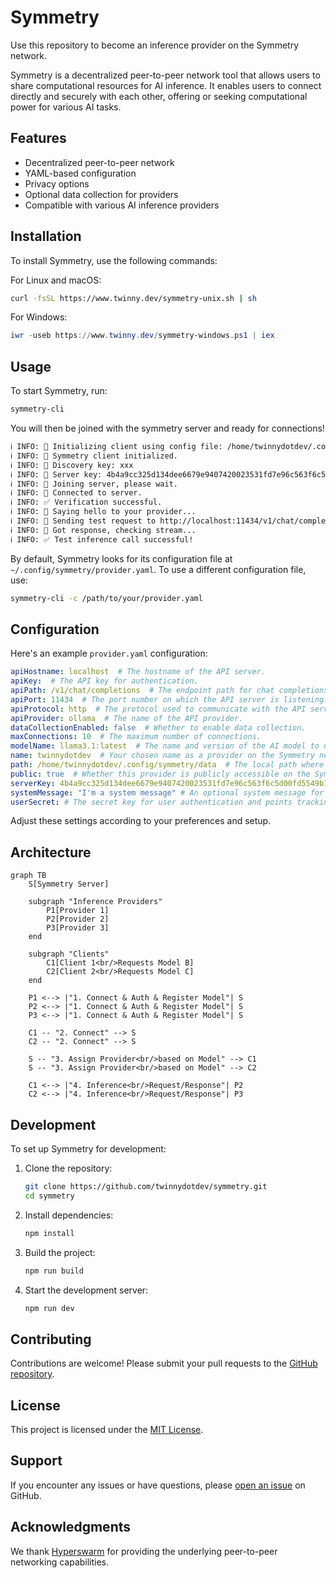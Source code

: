 # Symmetry

Use this repository to become an inference provider on the Symmetry network.

Symmetry is a decentralized peer-to-peer network tool that allows users to share computational resources for AI inference. It enables users to connect directly and securely with each other, offering or seeking computational power for various AI tasks.

## Features

- Decentralized peer-to-peer network
- YAML-based configuration
- Privacy options
- Optional data collection for providers
- Compatible with various AI inference providers

## Installation

To install Symmetry, use the following commands:

For Linux and macOS:
```bash
curl -fsSL https://www.twinny.dev/symmetry-unix.sh | sh
```

For Windows:
```powershell
iwr -useb https://www.twinny.dev/symmetry-windows.ps1 | iex
```

## Usage

To start Symmetry, run:

```bash
symmetry-cli
```

You will then be joined with the symmetry server and ready for connections!

```bash
ℹ️ INFO: 🔗 Initializing client using config file: /home/twinnydotdev/.config/symmetry/provider.yaml
ℹ️ INFO: 📁 Symmetry client initialized.
ℹ️ INFO: 🔑 Discovery key: xxx
ℹ️ INFO: 🔑 Server key: 4b4a9cc325d134dee6679e9407420023531fd7e96c563f6c5d00fd5549b77435
ℹ️ INFO: 🔗 Joining server, please wait.
ℹ️ INFO: 🔗 Connected to server.
ℹ️ INFO: ✅ Verification successful.
ℹ️ INFO: 👋 Saying hello to your provider...
ℹ️ INFO: 🚀 Sending test request to http://localhost:11434/v1/chat/completions
ℹ️ INFO: 📡 Got response, checking stream...
ℹ️ INFO: ✅ Test inference call successful!
```

By default, Symmetry looks for its configuration file at `~/.config/symmetry/provider.yaml`. To use a different configuration file, use:

```bash
symmetry-cli -c /path/to/your/provider.yaml
```

## Configuration

Here's an example `provider.yaml` configuration:

```yaml
apiHostname: localhost  # The hostname of the API server.
apiKey:  # The API key for authentication.
apiPath: /v1/chat/completions  # The endpoint path for chat completions.
apiPort: 11434  # The port number on which the API server is listening.
apiProtocol: http  # The protocol used to communicate with the API server.
apiProvider: ollama  # The name of the API provider.
dataCollectionEnabled: false  # Whether to enable data collection.
maxConnections: 10  # The maximum number of connections.
modelName: llama3.1:latest  # The name and version of the AI model to use.
name: twinnydotdev  # Your chosen name as a provider on the Symmetry network.
path: /home/twinnydotdev/.config/symmetry/data  # The local path where Symmetry will store its configuration and data files.
public: true  # Whether this provider is publicly accessible on the Symmetry network.
serverKey: 4b4a9cc325d134dee6679e9407420023531fd7e96c563f6c5d00fd5549b77435  # The unique key for connecting to the Symmetry server.
systemMessage: "I'm a system message" # An optional system message for each conversation.
userSecret: # The secret key for user authentication and points tracking.
```

Adjust these settings according to your preferences and setup.

## Architecture

```mermaid
graph TB
    S[Symmetry Server]
    
    subgraph "Inference Providers"
        P1[Provider 1]
        P2[Provider 2]
        P3[Provider 3]
    end
    
    subgraph "Clients"
        C1[Client 1<br/>Requests Model B]
        C2[Client 2<br/>Requests Model C]
    end
    
    P1 <--> |"1. Connect & Auth & Register Model"| S
    P2 <--> |"1. Connect & Auth & Register Model"| S
    P3 <--> |"1. Connect & Auth & Register Model"| S
    
    C1 -- "2. Connect" --> S
    C2 -- "2. Connect" --> S
    
    S -- "3. Assign Provider<br/>based on Model" --> C1
    S -- "3. Assign Provider<br/>based on Model" --> C2
    
    C1 <--> |"4. Inference<br/>Request/Response"| P2
    C2 <--> |"4. Inference<br/>Request/Response"| P3
```

## Development

To set up Symmetry for development:

1. Clone the repository:
   ```bash
   git clone https://github.com/twinnydotdev/symmetry.git
   cd symmetry
   ```

2. Install dependencies:
   ```bash
   npm install
   ```

3. Build the project:
   ```bash
   npm run build
   ```

4. Start the development server:
   ```bash
   npm run dev
   ```

## Contributing

Contributions are welcome! Please submit your pull requests to the [GitHub repository](https://github.com/twinnydotdev/symmetry/pulls).

## License

This project is licensed under the [MIT License](https://github.com/twinnydotdev/symmetry/blob/master/LICENCE).

## Support

If you encounter any issues or have questions, please [open an issue](https://github.com/twinnydotdev/symmetry/issues) on GitHub.

## Acknowledgments

We thank [Hyperswarm](https://github.com/holepunchto/hyperswarm) for providing the underlying peer-to-peer networking capabilities.

